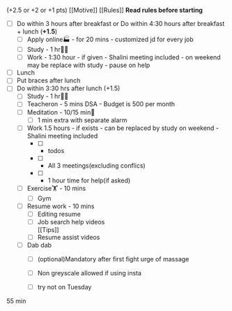 (+2.5 or +2 or +1 pts)
[[Motive]]
[[Rules]]
**Read rules before starting**

- [ ] Do within 3 hours after breakfast or Do within 4:30 hours after breakfast + lunch (**+1.5**)
    - [ ] Apply online🏭 - for 20 mins - customized jd for every job
    - [ ] Study - 1 hr👨‍🎓
    - [ ] Work - 1:30 hour - if given - Shalini meeting included - on weekend may be replace with study - pause on help
- [ ] Lunch
- [ ] Put braces after lunch
- [ ] Do within 3:30 hrs after lunch (+1.5)
    - [ ] Study - 1 hr👨‍🎓
    - [ ] Teacheron - 5 mins DSA - Budget is 500 per month
    - [ ] Meditation - 10/15 min🧘
        - [ ] 1 min extra with separate alarm
    - [ ] Work 1.5 hours - if exists - can be replaced by study on weekend - Shalini meeting included
        - [ ] + todos
        - [ ] + All 3 meetings(excluding conflics)
        - [ ] + 1 hour time for help(if asked)
    - [ ] Exercise🏋️ - 10 mins
        - [ ] Gym
    - [ ] Resume work - 10 mins
        - [ ] Editing resume            
        - [ ] Job search help videos           
            [[Tips]]
        - [ ] Resume assist videos            
    - [ ] Dab dab
        - [ ] (optional)Mandatory after first fight urge of massage
        - [ ] Non greyscale allowed if using insta
        - [ ] try not on Tuesday


55 min